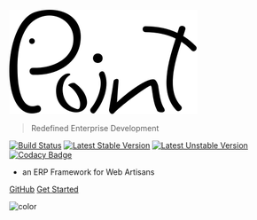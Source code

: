 ![logo](_media/logo.svg)

> Redefined Enterprise Development

[![Build Status](https://travis-ci.org/point-red/point.svg?branch=master)](https://travis-ci.org/point-red/point)
[![Latest Stable Version](https://poser.pugx.org/point-red/point/v/stable)](https://packagist.org/packages/point-red/point)
[![Latest Unstable Version](https://poser.pugx.org/point-red/point/v/unstable)](https://packagist.org/packages/point-red/point)
[![Codacy Badge](https://api.codacy.com/project/badge/Grade/0beb7ac9c0f04d7484b7159e45ae3414)](https://www.codacy.com/app/martiendt/point?utm_source=github.com&amp;utm_medium=referral&amp;utm_content=point-red/point&amp;utm_campaign=Badge_Grade)

- an ERP Framework for Web Artisans

[GitHub](https://github.com/point-red/point)
[Get Started](README)

<!-- background color -->
![color](#fff)
